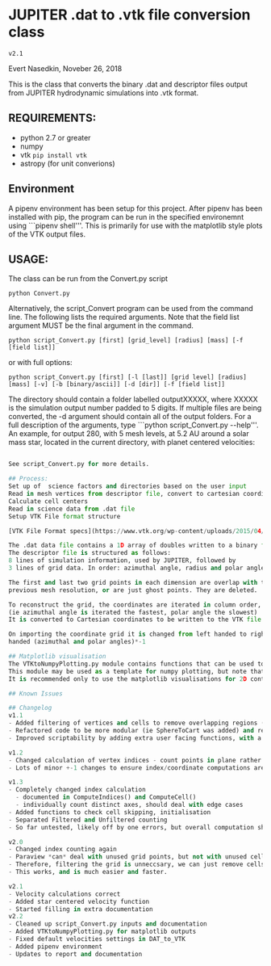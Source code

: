 # JUPITER .dat to .vtk file conversion class

`v2.1`

Evert Nasedkin, Noveber 26, 2018

This is the class that converts the binary .dat and descriptor files
output from JUPITER hydrodynamic simulations into .vtk format.

## REQUIREMENTS:
* python 2.7 or greater
* numpy
* vtk `pip install vtk`
* astropy (for unit converions)

## Environment
A pipenv environment has been setup for this project. After pipenv has been installed with pip, the program can be run in the specified environemnt using ```pipenv shell'''. This is primarily for use with the matplotlib style plots of the VTK output files.

## USAGE:
The class can be run from the Convert.py script 

```python Convert.py```

Alternatively, the script_Convert program can be used from the command line. 
The following lists the required arguments. 
Note that the field list argument MUST be the final argument in the command.

```python script_Convert.py [first] [grid_level] [radius] [mass] [-f [field list]]```

or with full options:

```python script_Convert.py [first] [-l [last]] [grid level] [radius] [mass] [-v] [-b [binary/ascii]] [-d [dir]] [-f [field list]]```

The directory should contain a folder labelled outputXXXXX, where XXXXX is the simulation output number padded to 5 digits. If multiple files are being converted, the -d argument should contain all of the output folders.
For a full description of the arguments, type ```python script_Convert.py --help'''.
An example, for output 280, with 5 mesh levels, at 5.2 AU around a solar mass star, located in the current directory, with planet centered velocities:

```python script_Convert.py 280 5 5.2 1.0 -v -d ./ -f gasdensity gasvelocity

See script_Convert.py for more details.

## Process:
Set up of  science factors and directories based on the user input
Read in mesh vertices from descriptor file, convert to cartesian coordinates
Calculate cell centers
Read in science data from .dat file
Setup VTK File format structure

[VTK File Format specs](https://www.vtk.org/wp-content/uploads/2015/04/file-formats.pdf)

The .dat data file contains a 1D array of doubles written to a binary file
The descriptor file is structured as follows:
8 lines of simulation information, used by JUPITER, followed by
3 lines of grid data. In order: azimuthal angle, radius and polar angle

The first and last two grid points in each dimension are overlap with the
previous mesh resolution, or are just ghost points. They are deleted.

To reconstruct the grid, the coordinates are iterated in column order,
(ie azimuthal angle is iterated the fastest, polar angle the slowest)
It is converted to Cartesian coordinates to be written to the VTK file.

On importing the coordinate grid it is changed from left handed to right 
handed (azimuthal and polar angles)*-1

## Matplotlib visualisation
The VTKtoNumpyPlotting.py module contains functions that can be used to read in VTK data and output a matplotlib style figure.
This module may be used as a template for numpy plotting, but note that the user will be required to modify the script so as to filter the data as necessary. 
It is recommended only to use the matplotlib visualisations for 2D contour plots, as vector and streamline plots do not produce useful results.

## Known Issues

## Changelog
v1.1
- Added filtering of vertices and cells to remove overlapping regions (not working properly)
- Refactored code to be more modular (ie SphereToCart was added) and remove duplicate code
- Improved scriptability by adding extra user facing functions, with a template python script

v1.2
- Changed calculation of vertex indices - count points in plane rather than multiplying axes
- Lots of minor +-1 changes to ensure index/coordinate computations are done correctly

v1.3
- Completely changed index calculation
  - documented in ComputeIndices() and ComputeCell()
  - individually count distinct axes, should deal with edge cases
- Added functions to check cell skipping, initialisation
- Separated Filtered and Unfiltered counting
- So far untested, likely off by one errors, but overall computation should be closer than prev versions.

v2.0
- Changed index counting again
- Paraview *can* deal with unused grid points, but not with unused cells
- Therefore, filtering the grid is unneccsary, we can just remove cells with points in the ROI
- This works, and is much easier and faster.

v2.1
- Velocity calculations correct
- Added star centered velocity function
- Started filling in extra documentation
v2.2
- Cleaned up script_Convert.py inputs and documentation
- Added VTKtoNumpyPlotting.py for matplotlib outputs
- Fixed default velocities settings in DAT_to_VTK
- Added pipenv environment
- Updates to report and documentation
